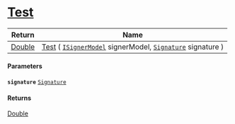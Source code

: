 # [Test](./OptimalDtwClassifier--Test.md)



| Return | Name | 
| --- | --- | 
| [Double](https://docs.microsoft.com/en-us/dotnet/api/System.Double) | [Test](./OptimalDtwClassifier--Test.md) ( [`ISignerModel`](./../../../Pipeline/ISignerModel.md) signerModel, [`Signature`](./../../../Signature.md) signature ) | 


#### Parameters
**`signature`**  [`Signature`](./../../../Signature.md)<br>
#### Returns
[Double](https://docs.microsoft.com/en-us/dotnet/api/System.Double)<br>
